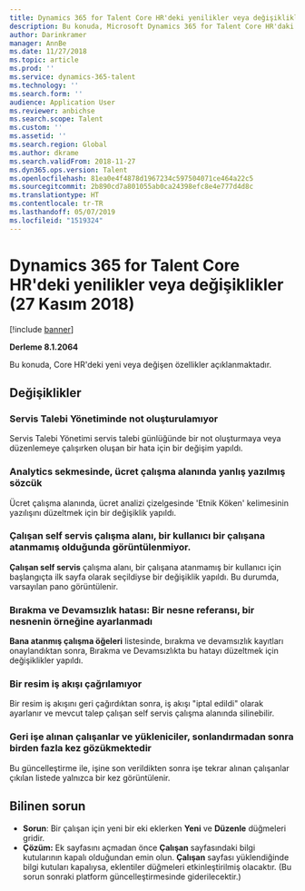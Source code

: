```yaml
---
title: Dynamics 365 for Talent Core HR'deki yenilikler veya değişiklikler (27 Kasım 2018)
description: Bu konuda, Microsoft Dynamics 365 for Talent Core HR'daki yeni veya değişen özellikler açıklanmaktadır.
author: Darinkramer
manager: AnnBe
ms.date: 11/27/2018
ms.topic: article
ms.prod: ''
ms.service: dynamics-365-talent
ms.technology: ''
ms.search.form: ''
audience: Application User
ms.reviewer: anbichse
ms.search.scope: Talent
ms.custom: ''
ms.assetid: ''
ms.search.region: Global
ms.author: dkrame
ms.search.validFrom: 2018-11-27
ms.dyn365.ops.version: Talent
ms.openlocfilehash: 81ea0e4f4878d1967234c597504071ce464a22c5
ms.sourcegitcommit: 2b890cd7a801055ab0ca24398efc8e4e777d4d8c
ms.translationtype: HT
ms.contentlocale: tr-TR
ms.lasthandoff: 05/07/2019
ms.locfileid: "1519324"
---
```

# <a name="whats-new-or-changed-in-dynamics-365-for-talent-core-hr-november-27-2018"></a>Dynamics 365 for Talent Core HR'deki yenilikler veya değişiklikler (27 Kasım 2018)

[!include [banner](includes/banner.md)]

**Derleme 8.1.2064**

Bu konuda, Core HR'deki yeni veya değişen özellikler açıklanmaktadır.


## <a name="changes"></a>Değişiklikler

### <a name="unable-to-create-a-note-in-case-management"></a>Servis Talebi Yönetiminde not oluşturulamıyor

Servis Talebi Yönetimi servis talebi günlüğünde bir not oluşturmaya veya düzenlemeye çalışırken oluşan bir hata için bir değişim yapıldı.

### <a name="misspelled-word-on-the-analytics-tab-in-the-compensation-workspace"></a>Analytics sekmesinde, ücret çalışma alanında yanlış yazılmış sözcük 

Ücret çalışma alanında, ücret analizi çizelgesinde 'Etnik Köken' kelimesinin yazılışını düzeltmek için bir değişiklik yapıldı.

### <a name="employee-self-service-workspace-not-displaying-when-a-user-isnt-assigned-to-a-worker"></a>Çalışan self servis çalışma alanı, bir kullanıcı bir çalışana atanmamış olduğunda görüntülenmiyor. 

**Çalışan self servis** çalışma alanı, bir çalışana atanmamış bir kullanıcı için başlangıçta ilk sayfa olarak seçildiyse bir değişiklik yapıldı. Bu durumda, varsayılan pano görüntülenir.

### <a name="leave-and-absence-error-object-reference-not-set-to-an-instance-of-an-object"></a>Bırakma ve Devamsızlık hatası: Bir nesne referansı, bir nesnenin örneğine ayarlanmadı

**Bana atanmış çalışma öğeleri** listesinde, bırakma ve devamsızlık kayıtları onaylandıktan sonra, Bırakma ve Devamsızlıkta bu hatayı düzeltmek için değişiklikler yapıldı.

### <a name="unable-to-recall-an-image-workflow"></a>Bir resim iş akışı çağrılamıyor

Bir resim iş akışını geri çağırdıktan sonra, iş akışı "iptal edildi" olarak ayarlanır ve mevcut talep çalışan self servis çalışma alanında silinebilir.

### <a name="rehired-employees-or-contractors-show-up-multiple-times-after-termination"></a>Geri işe alınan çalışanlar ve yükleniciler, sonlandırmadan sonra birden fazla kez gözükmektedir 

Bu güncelleştirme ile, işine son verildikten sonra işe tekrar alınan çalışanlar çıkılan listede yalnızca bir kez görüntülenir. 

## <a name="known-issue"></a>Bilinen sorun

- **Sorun**: Bir çalışan için yeni bir eki eklerken **Yeni** ve **Düzenle** düğmeleri gridir. 
- **Çözüm:** Ek sayfasını açmadan önce **Çalışan** sayfasındaki bilgi kutularının kapalı olduğundan emin olun. **Çalışan** sayfası yüklendiğinde bilgi kutuları kapalıysa, eklentiler düğmeleri etkinleştirilmiş olacaktır. (Bu sorun sonraki platform güncelleştirmesinde giderilecektir.)
